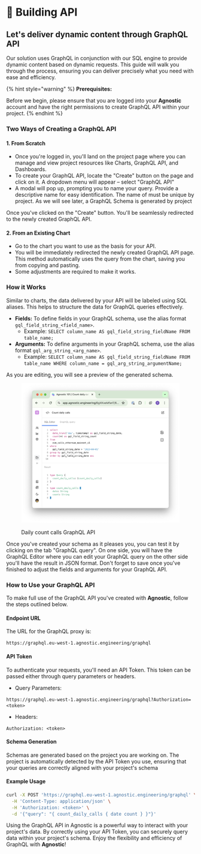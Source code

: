 # 👷 Building API

## Let's deliver dynamic content through GraphQL API

Our solution uses GraphQL in conjunction with our SQL engine to provide dynamic content based on dynamic requests. This guide will walk you through the process, ensuring you can deliver precisely what you need with ease and efficiency.

{% hint style="warning" %}
**Prerequisites:**&#x20;

Before we begin, please ensure that you are logged into your **Agnostic** account and have the right permissions to create GraphQL API within your project.
{% endhint %}

### Two Ways of Creating a GraphQL API

#### 1. From Scratch

* Once you're logged in, you'll land on the project page where you can manage and view project resources like Charts, GraphQL API, and Dashboards.
* To create your GraphQL API, locate the "Create" button on the page and click on it. A dropdown menu will appear – select "GraphQL API"
* A modal will pop up, prompting you to name your query. Provide a descriptive name for easy identification. The name of must be unique by project. As we will see later, a GraphQL Schema is generated by project

Once you've clicked on the "Create" button. You'll be seamlessly redirected to the newly created GraphQL API.

#### 2. From an Existing Chart

* Go to the chart you want to use as the basis for your API.
* You will be immediately redirected the newly created GraphQL API page. This method automatically uses the query from the chart, saving you from copying and pasting.
* Some adjustments are required to make it works.

### How it Works

Similar to charts, the data delivered by your API will be labeled using SQL aliases. This helps to structure the data for GraphQL queries effectively.

* **Fields:** To define fields in your GraphQL schema, use the alias format `gql_field_string_<field_name>`.
  * Example: `SELECT column_name AS gql_field_string_fieldName FROM table_name;`
* **Arguments:** To define arguments in your GraphQL schema, use the alias format `gql_arg_string_<arg_name>`.
  * Example: `SELECT column_name AS gql_field_string_fieldName FROM table_name WHERE column_name = gql_arg_string_argumentName;`

As you are editing, you will see a preview of the generated schema.

<figure><img src="../.gitbook/assets/Screenshot 2024-06-03 at 20.00.08.png" alt=""><figcaption><p>Daily count calls GraphQL API</p></figcaption></figure>

Once you've created your schema as it pleases you, you can test it by clicking on the tab "GraphQL query". On one side, you will have the GraphQL Editor where you can edit your GraphQL query on the other side you'll have the result in JSON format. Don't forget to save once you've finished to adjust the fields and arguments for your GraphQL API.

### How to Use your GraphQL API

To make full use of the GraphQL API you've created with **Agnostic**, follow the steps outlined below.

#### Endpoint URL

The URL for the GraphQL proxy is:

```
https://graphql.eu-west-1.agnostic.engineering/graphql
```

#### API Token

To authenticate your requests, you'll need an API Token. This token can be passed either through query parameters or headers.

* Query Parameters:&#x20;

```
https://graphql.eu-west-1.agnostic.engineering/graphql?Authorization=<token>
```

* Headers:

```
Authorization: <token>
```

#### Schema Generation

Schemas are generated based on the project you are working on. The project is automatically detected by the API Token you use, ensuring that your queries are correctly aligned with your project's schema

#### Example Usage

```bash
curl -X POST 'https://graphql.eu-west-1.agnostic.engineering/graphql' \
  -H 'Content-Type: application/json' \
  -H 'Authorization: <token>' \
  -d '{"query": "{ count_daily_calls { date count } }"}'
```



Using the GraphQL API in Agnostic is a powerful way to interact with your project's data. By correctly using your API Token, you can securely query data within your project's schema. Enjoy the flexibility and efficiency of GraphQL with **Agnostic**!
